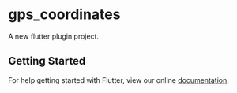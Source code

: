 # gps_coordinates

A new flutter plugin project.

## Getting Started

For help getting started with Flutter, view our online
[documentation](http://flutter.io/).
